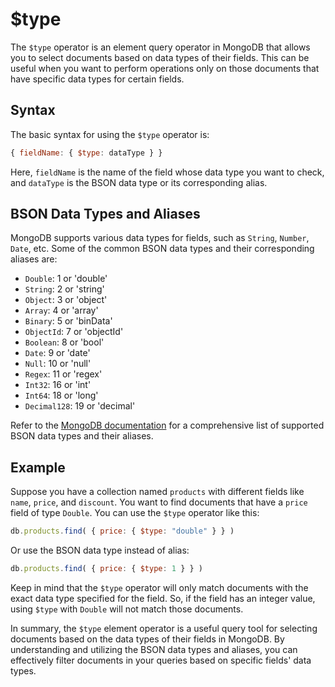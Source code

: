# $type

The `$type` operator is an element query operator in MongoDB that allows you to select documents based on data types of their fields. This can be useful when you want to perform operations only on those documents that have specific data types for certain fields. 

## Syntax

The basic syntax for using the `$type` operator is:

```javascript
{ fieldName: { $type: dataType } }
```

Here, `fieldName` is the name of the field whose data type you want to check, and `dataType` is the BSON data type or its corresponding alias.

## BSON Data Types and Aliases

MongoDB supports various data types for fields, such as `String`, `Number`, `Date`, etc. Some of the common BSON data types and their corresponding aliases are:

- `Double`: 1 or 'double'
- `String`: 2 or 'string'
- `Object`: 3 or 'object'
- `Array`: 4 or 'array'
- `Binary`: 5 or 'binData'
- `ObjectId`: 7 or 'objectId'
- `Boolean`: 8 or 'bool'
- `Date`: 9 or 'date'
- `Null`: 10 or 'null'
- `Regex`: 11 or 'regex'
- `Int32`: 16 or 'int'
- `Int64`: 18 or 'long'
- `Decimal128`: 19 or 'decimal'

Refer to the [MongoDB documentation](https://docs.mongodb.com/manual/reference/bson-types/) for a comprehensive list of supported BSON data types and their aliases.

## Example

Suppose you have a collection named `products` with different fields like `name`, `price`, and `discount`. You want to find documents that have a `price` field of type `Double`. You can use the `$type` operator like this:

```javascript
db.products.find( { price: { $type: "double" } } )
```

Or use the BSON data type instead of alias:

```javascript
db.products.find( { price: { $type: 1 } } )
```

Keep in mind that the `$type` operator will only match documents with the exact data type specified for the field. So, if the field has an integer value, using `$type` with `Double` will not match those documents.

In summary, the `$type` element operator is a useful query tool for selecting documents based on the data types of their fields in MongoDB. By understanding and utilizing the BSON data types and aliases, you can effectively filter documents in your queries based on specific fields' data types.
